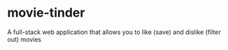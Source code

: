 # movie-tinder
A full-stack web application that allows you to like (save) and dislike (filter out) movies 
